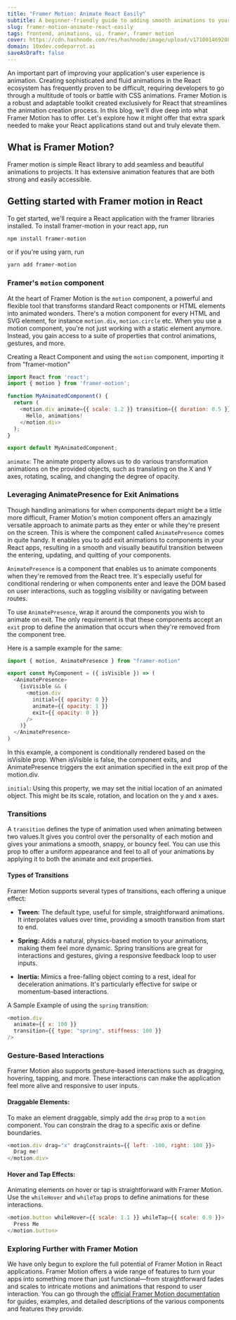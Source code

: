 ```yaml
---
title: "Framer Motion: Animate React Easily"
subtitle: A beginner-friendly guide to adding smooth animations to your React app effortlessly.
slug: framer-motion-animate-react-easily
tags: frontend, animations, ui, framer, framer motion
cover: https://cdn.hashnode.com/res/hashnode/image/upload/v1710014692087/Y49b1MQad.webp?auto=format
domain: 10xdev.codeparrot.ai
saveAsDraft: false
---
```


An important part of improving your application's user experience is animation. Creating sophisticated and fluid animations in the React ecosystem has frequently proven to be difficult, requiring developers to go through a multitude of tools or battle with CSS animations. Framer Motion is a robust and adaptable toolkit created exclusively for React that streamlines the animation creation process. In this blog, we'll dive deep into what Framer Motion has to offer. Let's explore how it might offer that extra spark needed to make your React applications stand out and truly elevate them.

## What is Framer Motion?

Framer motion is simple React library to add seamless and beautiful animations to projects. It has extensive animation features that are both strong and easily accessible.

## Getting started with Framer motion in React

To get started, we'll require a React application with the framer libraries installed.
To install framer-motion in your react app, run

```bash
npm install framer-motion
```

or if you're using yarn, run

```bash
yarn add framer-motion
```

### Framer's `motion` component

At the heart of Framer Motion is the `motion` component, a powerful and flexible tool that transforms standard React components or HTML elements into animated wonders. There's a motion component for every HTML and SVG element, for instance `motion.div`, `motion.circle` etc. When you use a motion component, you're not just working with a static element anymore. Instead, you gain access to a suite of properties that control animations, gestures, and more.

Creating a React Component and using the `motion` component, importing it from "framer-motion"

```javascript
import React from 'react';
import { motion } from 'framer-motion';

function MyAnimatedComponent() {
  return (
    <motion.div animate={{ scale: 1.2 }} transition={{ duration: 0.5 }}>
      Hello, animations!
    </motion.div>
  );
}

export default MyAnimatedComponent;
```

`animate`: The animate property allows us to do various transformation animations on the provided objects, such as translating on the X and Y axes, rotating, scaling, and changing the degree of opacity.

### Leveraging AnimatePresence for Exit Animations

Though handling animations for when components depart might be a little more difficult, Framer Motion's motion component offers an amazingly versatile approach to animate parts as they enter or while they're present on the screen. This is where the component called `AnimatePresence` comes in quite handy. It enables you to add exit animations to components in your React apps, resulting in a smooth and visually beautiful transition between the entering, updating, and quitting of your components.

`AnimatePresence` is a component that enables us to animate components when they're removed from the React tree. It's especially useful for conditional rendering or when components enter and leave the DOM based on user interactions, such as toggling visibility or navigating between routes.

To use `AnimatePresence`, wrap it around the components you wish to animate on exit. The only requirement is that these components accept an `exit` prop to define the animation that occurs when they're removed from the component tree.

Here is a sample example for the same:

```javascript
import { motion, AnimatePresence } from "framer-motion"

export const MyComponent = ({ isVisible }) => (
  <AnimatePresence>
    {isVisible && (
      <motion.div
        initial={{ opacity: 0 }}
        animate={{ opacity: 1 }}
        exit={{ opacity: 0 }}
      />
    )}
  </AnimatePresence>
)
```

In this example, a component is conditionally rendered based on the isVisible prop. When isVisible is false, the component exits, and AnimatePresence triggers the exit animation specified in the exit prop of the motion.div.

`initial`: Using this property, we may set the initial location of an animated object. This might be its scale, rotation, and location on the y and x axes.

### Transitions
A `transition` defines the type of animation used when animating between two values.It gives you control over the personality of each motion and gives your animations a smooth, snappy, or bouncy feel. You can use this prop to offer a uniform appearance and feel to all of your animations by applying it to both the animate and exit properties.


#### Types of Transitions
Framer Motion supports several types of transitions, each offering a unique effect:

- **Tween:** The default type, useful for simple, straightforward animations. It interpolates values over time, providing a smooth transition from start to end.

- **Spring:** Adds a natural, physics-based motion to your animations, making them feel more dynamic. Spring transitions are great for interactions and gestures, giving a responsive feedback loop to user inputs.

- **Inertia:** Mimics a free-falling object coming to a rest, ideal for deceleration animations. It's particularly effective for swipe or momentum-based interactions.

A Sample Example of using the `spring` transition:
```javascript
<motion.div
  animate={{ x: 100 }}
  transition={{ type: "spring", stiffness: 100 }}
/>
```

### Gesture-Based Interactions

Framer Motion also supports gesture-based interactions such as dragging, hovering, tapping, and more. These interactions can make the application feel more alive and responsive to user inputs.

#### Draggable Elements:

To make an element draggable, simply add the `drag` prop to a `motion` component. You can constrain the drag to a specific axis or define boundaries.

```javascript
<motion.div drag="x" dragConstraints={{ left: -100, right: 100 }}>
  Drag me!
</motion.div>
```

#### Hover and Tap Effects:

Animating elements on hover or tap is straightforward with Framer Motion. Use the `whileHover` and `whileTap` props to define animations for these interactions.

```javascript
<motion.button whileHover={{ scale: 1.1 }} whileTap={{ scale: 0.9 }}>
  Press Me
</motion.button>
```

### Exploring Further with Framer Motion

We have only begun to explore the full potential of Framer Motion in React applications. Framer Motion offers a wide range of features to turn your apps into something more than just functional—from straightforward fades and scales to intricate motions and animations that respond to user interaction.
You can go through the [official Framer Motion documentation](https://www.framer.com/motion/) for guides, examples, and detailed descriptions of the various components and features they provide.
